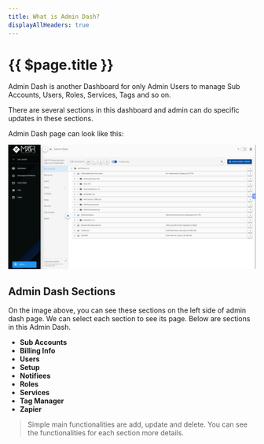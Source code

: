```yaml
---
title: What is Admin Dash?
displayAllHeaders: true
---
```


# {{ $page.title }}

Admin Dash is another Dashboard for only Admin Users to manage Sub Accounts, Users, Roles, Services, Tags and so on.

There are several sections in this dashboard and admin can do specific updates in these sections.

Admin Dash page can look like this:

![Admin Dash](./images/admin_dash.png)



## Admin Dash Sections
On the image above, you can see these sections on the left side of admin dash page. We can select each section to see its page. Below are sections in this Admin Dash.
- **Sub Accounts**
- **Billing Info**
- **Users**
- **Setup**
- **Notifiees**
- **Roles**
- **Services**
- **Tag Manager**
- **Zapier**

> Simple main functionalities are add, update and delete.
> You can see the functionalities for each section more details.
